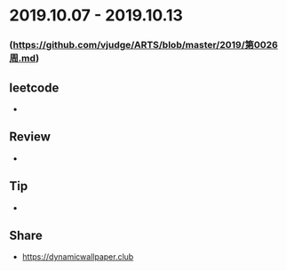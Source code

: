 # 2019.10.07 - 2019.10.13
### (https://github.com/vjudge/ARTS/blob/master/2019/第0026周.md)

## leetcode
*

## Review
*

## Tip
*

## Share
* https://dynamicwallpaper.club
